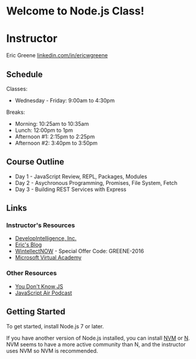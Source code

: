 # Welcome to Node.js Class!

# Instructor

Eric Greene [linkedin.com/in/ericwgreene](linkedin.com/in/ericwgreene)

## Schedule

Classes:

- Wednesday - Friday: 9:00am to 4:30pm

Breaks:
- Morning: 10:25am to 10:35am
- Lunch: 12:00pm to 1pm
- Afternoon #1: 2:15pm to 2:25pm
- Afternoon #2: 3:40pm to 3:50pm

## Course Outline

- Day 1 - JavaScript Review, REPL, Packages, Modules
- Day 2 - Asychronous Programming, Promises, File System, Fetch
- Day 3 - Building REST Services with Express

## Links

### Instructor's Resources

- [DevelopIntelligence, Inc.](http://www.developintelligence.com/)
- [Eric's Blog](http://t4d.io/)
- [WintellectNOW](https://www.wintellectnow.com/Home/Instructor?instructorId=EricGreene) - Special Offer Code: GREENE-2016
- [Microsoft Virtual Academy](https://mva.microsoft.com/search/SearchResults.aspx#!q=Eric%20Greene&lang=1033)

### Other Resources

- [You Don't Know JS](https://github.com/getify/You-Dont-Know-JS)
- [JavaScript Air Podcast](http://javascriptair.podbean.com/)

## Getting Started

To get started, install Node.js 7 or later.

If you have another version of Node.js installed, you can install [NVM](https://github.com/creationix/nvm) or [N](https://github.com/tj/n). NVM seems to have a more active community than N, and the instructor uses NVM so NVM is recommended.